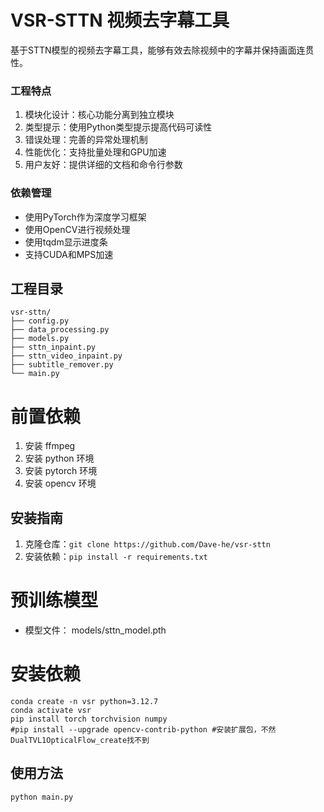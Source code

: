 # VSR-STTN 视频去字幕工具

基于STTN模型的视频去字幕工具，能够有效去除视频中的字幕并保持画面连贯性。

### 工程特点
1. 模块化设计：核心功能分离到独立模块
2. 类型提示：使用Python类型提示提高代码可读性
3. 错误处理：完善的异常处理机制
4. 性能优化：支持批量处理和GPU加速
5. 用户友好：提供详细的文档和命令行参数

### 依赖管理
- 使用PyTorch作为深度学习框架
- 使用OpenCV进行视频处理
- 使用tqdm显示进度条
- 支持CUDA和MPS加速

## 工程目录
```
vsr-sttn/
├── config.py
├── data_processing.py
├── models.py
├── sttn_inpaint.py
├── sttn_video_inpaint.py
├── subtitle_remover.py
└── main.py
```

# 前置依赖 

1. 安装 ffmpeg
2. 安装 python 环境
3. 安装 pytorch 环境
4. 安装 opencv 环境

## 安装指南
1. 克隆仓库：`git clone https://github.com/Dave-he/vsr-sttn`
2. 安装依赖：`pip install -r requirements.txt`

# 预训练模型
- 模型文件： models/sttn_model.pth

# 安装依赖
  ```shell
conda create -n vsr python=3.12.7
conda activate vsr
pip install torch torchvision numpy
#pip install --upgrade opencv-contrib-python #安装扩展包，不然DualTVL1OpticalFlow_create找不到
  ```

## 使用方法
```bash
python main.py
```